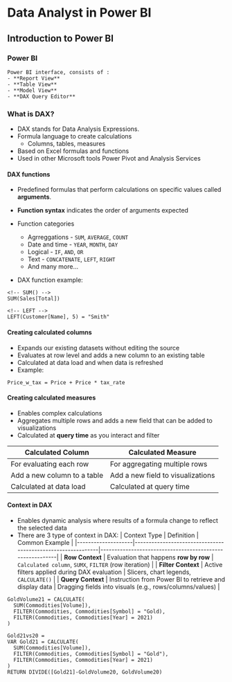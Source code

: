 # Data Analyst in Power BI

## Introduction to Power BI

### Power BI

```
Power BI interface, consists of :
- **Report View**
- **Table View**
- **Model View**
- **DAX Query Editor**
```

### What is DAX?

- DAX stands for Data Analysis Expressions.
- Formula language to create calculations
  - Columns, tables, measures
- Based on Excel formulas and functions
- Used in other Microsoft tools
  Power Pivot and Analysis Services

#### DAX functions

- Predefined formulas that perform calculations on specific values called **arguments**.
- **Function syntax** indicates the order of arguments expected
- Function categories

  - Agrreggations - `SUM`, `AVERAGE`, `COUNT`
  - Date and time - `YEAR`, `MONTH`, `DAY`
  - Logical - `IF`, `AND`, `OR`
  - Text - `CONCATENATE`, `LEFT`, `RIGHT`
  - And many more...

- DAX function example:

```dax
<!-- SUM() -->
SUM(Sales[Total])

<!-- LEFT -->
LEFT(Customer[Name], 5) = "Smith"
```

#### Creating calculated columns

- Expands our existing datasets without editing the source
- Evaluates at row level and adds a new column to an existing table
- Calculated at data load and when data is refreshed
- Example:

```dax
Price_w_tax = Price + Price * tax_rate
```

#### Creating calculated measures

- Enables complex calculations
- Aggregates multiple rows and adds a new field that can be added to visualizations
- Calculated at **query time** as you interact and filter

| Calculated Column           | Calculated Measure                |
| --------------------------- | --------------------------------- |
| For evaluating each row     | For aggregating multiple rows     |
| Add a new column to a table | Add a new field to visualizations |
| Calculated at data load     | Calculated at query time          |

#### Context in DAX

- Enables dynamic analysis where results of a formula change to reflect the selected data
- There are 3 type of context in DAX:
  | Context Type | Definition | Common Example |
  |--------------------|-------------------------------------------------------------|----------------------------------------------------------|
  | **Row Context** | Evaluation that happens **row by row** | `Calculated column`, `SUMX`, `FILTER` (row iteration) |
  | **Filter Context** | Active filters applied during DAX evaluation | Slicers, chart legends, `CALCULATE()` |
  | **Query Context** | Instruction from Power BI to retrieve and display data | Dragging fields into visuals (e.g., rows/columns/values) |

```dax
GoldVolume21 = CALCULATE(
  SUM(Commodities[Volume]),
  FILTER(Commodities, Commodities[Symbol] = "Gold),
  FILTER(Commodities, Commodities[Year] = 2021)
)
```

```dax
Gold21vs20 =
VAR Gold21 = CALCULATE(
  SUM(Commodities[Volume]),
  FILTER(Commodities, Commodities[Symbol] = "Gold"),
  FILTER(Commodities, Commodities[Year] = 2021)
)
RETURN DIVIDE([Gold21]-GoldVolume20, GoldVolume20)
```
